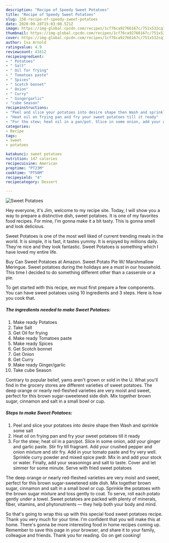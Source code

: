 ```yaml
---
description: "Recipe of Speedy Sweet Potatoes"
title: "Recipe of Speedy Sweet Potatoes"
slug: 158-recipe-of-speedy-sweet-potatoes
date: 2020-09-28T15:03:08.521Z
image: https://img-global.cpcdn.com/recipes/1cf76ca92766167c/751x532cq70/sweet-potatoes-recipe-main-photo.jpg
thumbnail: https://img-global.cpcdn.com/recipes/1cf76ca92766167c/751x532cq70/sweet-potatoes-recipe-main-photo.jpg
cover: https://img-global.cpcdn.com/recipes/1cf76ca92766167c/751x532cq70/sweet-potatoes-recipe-main-photo.jpg
author: Iva Arnold
ratingvalue: 4.9
reviewcount: 41612
recipeingredient:
- " Potatoes"
- " Salt"
- " Oil for frying"
- " Tomatoes paste"
- " Spices"
- " Scotch bonnet"
- " Onion"
- " Curry"
- " Gingergarlic"
- "cube Season"
recipeinstructions:
- "Peel and slice your potatoes into desire shape then Wash and sprinkle some salt"
- "Heat oil on frying pan and fry your sweet potatoes till it ready"
- "For the stew; heat oil in a pan/pot. Slice in some onion, add your ginger and garlic paste. Stir fry till fragnant. Add your crushed pepper and onion mixture and stir fry. Add in your tomato paste and fry very well. Sprinkle curry powder and mixed spice pwdr. Mix in and add your stock or water. Finally, add your seasonings and salt to taste. Cover and let simmer for some minute. Serve with fried sweet potatoes"
categories:
- Recipe
tags:
- sweet
- potatoes

katakunci: sweet potatoes 
nutrition: 147 calories
recipecuisine: American
preptime: "PT23M"
cooktime: "PT50M"
recipeyield: "4"
recipecategory: Dessert

---
```



![Sweet Potatoes](https://img-global.cpcdn.com/recipes/1cf76ca92766167c/751x532cq70/sweet-potatoes-recipe-main-photo.jpg)

Hey everyone, it's Jim, welcome to my recipe site. Today, I will show you a way to prepare a distinctive dish, sweet potatoes. It is one of my favorites food recipes. For mine, I'm gonna make it a bit tasty. This is gonna smell and look delicious.

Sweet Potatoes is one of the most well liked of current trending meals in the world. It is simple, it is fast, it tastes yummy. It is enjoyed by millions daily. They're nice and they look fantastic. Sweet Potatoes is something which I have loved my entire life.

Buy Can Sweet Potatoes at Amazon. Sweet Potato Pie W/ Marshmallow Meringue. Sweet potatoes during the holidays are a must in our household. This time I decided to do something different other than a casserole or a pie.


To get started with this recipe, we must first prepare a few components. You can have sweet potatoes using 10 ingredients and 3 steps. Here is how you cook that.

<!--inarticleads1-->

##### The ingredients needed to make Sweet Potatoes:

1. Make ready  Potatoes
1. Take  Salt
1. Get  Oil for frying
1. Make ready  Tomatoes paste
1. Make ready  Spices
1. Get  Scotch bonnet
1. Get  Onion
1. Get  Curry
1. Make ready  Ginger/garlic
1. Take cube Season


Contrary to popular belief, yams aren&#39;t grown or sold in the U. What you&#39;ll find in the grocery stores are different varieties of sweet potatoes. The deep orange or nearly red-fleshed varieties are very moist and sweet, perfect for this brown sugar-sweetened side dish. Mix together brown sugar, cinnamon and salt in a small bowl or cup. 

<!--inarticleads2-->

##### Steps to make Sweet Potatoes:

1. Peel and slice your potatoes into desire shape then Wash and sprinkle some salt
1. Heat oil on frying pan and fry your sweet potatoes till it ready
1. For the stew; heat oil in a pan/pot. Slice in some onion, add your ginger and garlic paste. Stir fry till fragnant. Add your crushed pepper and onion mixture and stir fry. Add in your tomato paste and fry very well. Sprinkle curry powder and mixed spice pwdr. Mix in and add your stock or water. Finally, add your seasonings and salt to taste. Cover and let simmer for some minute. Serve with fried sweet potatoes


The deep orange or nearly red-fleshed varieties are very moist and sweet, perfect for this brown sugar-sweetened side dish. Mix together brown sugar, cinnamon and salt in a small bowl or cup. Sprinkle the potatoes with the brown sugar mixture and toss gently to coat. To serve, roll each potato gently under a towel. Sweet potatoes are packed with plenty of minerals, fiber, vitamins, and phytonutrients — they help both your body and mind. 

So that's going to wrap this up with this special food sweet potatoes recipe. Thank you very much for your time. I'm confident that you will make this at home. There's gonna be more interesting food in home recipes coming up. Remember to save this page in your browser, and share it to your family, colleague and friends. Thank you for reading. Go on get cooking!
